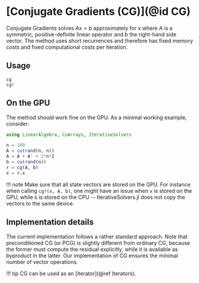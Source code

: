 # [Conjugate Gradients (CG)](@id CG)

Conjugate Gradients solves $Ax = b$ approximately for $x$ where $A$ is a symmetric, positive-definite linear operator and $b$ the right-hand side vector. The method uses short recurrences and therefore has fixed memory costs and fixed computational costs per iteration.

## Usage

```@docs
cg
cg!
```

## On the GPU

The method should work fine on the GPU. As a minimal working example, consider:

```julia
using LinearAlgebra, CuArrays, IterativeSolvers

n = 100
A = cu(rand(n, n))
A = A + A' + 2*n*I
b = cu(rand(n))
r = cg(A, b)
x = r.x
```

!!! note
    Make sure that all state vectors are stored on the GPU. For instance when calling `cg!(x, A, b)`, one might have an issue when `x` is stored on the GPU, while `b` is stored on the CPU -- IterativeSolvers.jl does not copy the vectors to the same device.


## Implementation details

The current implementation follows a rather standard approach. Note that preconditioned CG (or PCG) is slightly different from ordinary CG, because the former must compute the residual explicitly, while it is available as byproduct in the latter. Our implementation of CG ensures the minimal number of vector operations.

!!! tip
    CG can be used as an [iterator](@ref Iterators).